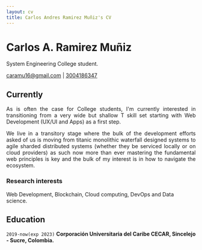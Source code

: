 ```yaml
---
layout: cv
title: Carlos Andres Ramirez Muñiz's CV
---
```

# Carlos A. Ramirez Muñiz
System Engineering College student.

<div id="webaddress">
<a href="caramu16@gmail.com">caramu16@gmail.com</a>
| <a href="tel:3004186347">3004186347</a>
</div>


## Currently

<p style="text-align: justify">As is often the case for College students, I'm currently interested in transitioning from a very wide but shallow T skill set starting with Web Development (UX/UI and Apps) as a first step. </p>

<p style="text-align: justify">We live in a transitory stage where the bulk of the development efforts asked of us is moving from titanic monolithic waterfall designed systems to agile sharded distributed systems (whether they be serviced locally or on cloud providers) as such now more than ever mastering the fundamental web principles is key and the bulk of my interest is in how to navigate the ecosystem. </p>



### Research interests

Web Development, Blockchain, Cloud computing, DevOps and Data science.


## Education

`2019-now(exp 2023)`
__Corporación Universitaria del Caribe CECAR, Sincelejo - Sucre, Colombia.__


<!-- ### Footer

Last updated: March 2022 -->



